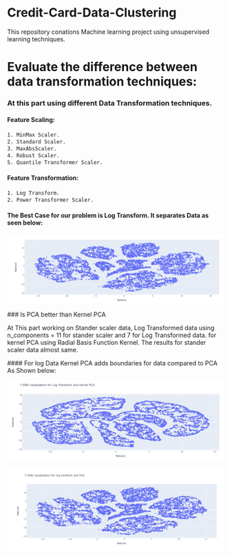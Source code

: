 # Credit-Card-Data-Clustering
This repository conations Machine learning project using unsupervised learning techniques.

# Evaluate the difference between data transformation techniques:
### At this part using different Data Transformation techniques.
  #### Feature Scaling:
    1. MinMax Scaler. 
    2. Standard Scaler. 
    3. MaxAbsScaler. 
    4. Robust Scaler.
    5. Quantile Transformer Scaler. 
  #### Feature Transformation:
    1. Log Transform. 
    2. Power Transformer Scaler.
#### The Best Case for our problem is Log Transform. It separates Data as seen below:
  <p align="center">
  <img src="https://raw.githubusercontent.com/FatmaAlZhraaMarzouk/Credit-Card-Data-Clustering/main/Imgs/Logdata.jpg"/>
</p>
### Is PCA better than Kernel PCA
 <p> At This part working on Stander scaler data, Log Transformed data using n_components = 11 for stander scaler and 7 for Log Transformed data.
  for kernel PCA using Radial Basis Function Kernel.
 The results for stander scaler data almost same.</p>
#### For log Data Kernel PCA adds boundaries for data compared to PCA As Shown below:
<p align="center">
  <img src="https://raw.githubusercontent.com/FatmaAlZhraaMarzouk/Credit-Card-Data-Clustering/main/Imgs/kPCA.jpg"/>
</p>
<p align="center">
  <img src="https://raw.githubusercontent.com/FatmaAlZhraaMarzouk/Credit-Card-Data-Clustering/main/Imgs/PCA.jpg"/>
</p>


